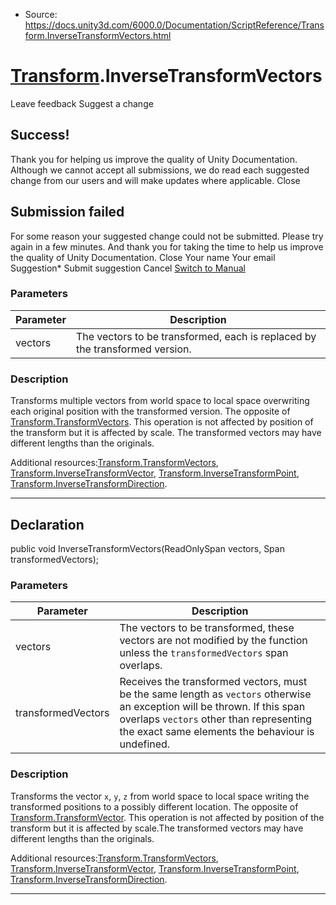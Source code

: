 * Source: https://docs.unity3d.com/6000.0/Documentation/ScriptReference/Transform.InverseTransformVectors.html

#  [Transform](https://docs.unity3d.com/6000.0/Documentation/ScriptReference/Transform.html).InverseTransformVectors
Leave feedback
Suggest a change
## Success!
Thank you for helping us improve the quality of Unity Documentation. Although we cannot accept all submissions, we do read each suggested change from our users and will make updates where applicable.
Close
## Submission failed
For some reason your suggested change could not be submitted. Please <a>try again</a> in a few minutes. And thank you for taking the time to help us improve the quality of Unity Documentation.
Close
Your name Your email Suggestion* Submit suggestion
Cancel
[Switch to Manual](https://docs.unity3d.com/6000.0/Documentation/Manual/class-Transform.html "Go to Transform Component in the Manual")
### Parameters
Parameter | Description  
---|---  
vectors | The vectors to be transformed, each is replaced by the transformed version.  
### Description
Transforms multiple vectors from world space to local space overwriting each original position with the transformed version. The opposite of [Transform.TransformVectors](https://docs.unity3d.com/6000.0/Documentation/ScriptReference/Transform.TransformVectors.html).
This operation is not affected by position of the transform but it is affected by scale. The transformed vectors may have different lengths than the originals.  
  
Additional resources:[Transform.TransformVectors](https://docs.unity3d.com/6000.0/Documentation/ScriptReference/Transform.TransformVectors.html), [Transform.InverseTransformVector](https://docs.unity3d.com/6000.0/Documentation/ScriptReference/Transform.InverseTransformVector.html), [Transform.InverseTransformPoint](https://docs.unity3d.com/6000.0/Documentation/ScriptReference/Transform.InverseTransformPoint.html), [Transform.InverseTransformDirection](https://docs.unity3d.com/6000.0/Documentation/ScriptReference/Transform.InverseTransformDirection.html).
* * *
## Declaration
public void InverseTransformVectors(ReadOnlySpan<Vector3> vectors, Span<Vector3> transformedVectors); 
### Parameters
Parameter | Description  
---|---  
vectors | The vectors to be transformed, these vectors are not modified by the function unless the `transformedVectors` span overlaps.  
transformedVectors | Receives the transformed vectors, must be the same length as `vectors` otherwise an exception will be thrown. If this span overlaps `vectors` other than representing the exact same elements the behaviour is undefined.  
### Description
Transforms the vector `x`, `y`, `z` from world space to local space writing the transformed positions to a possibly different location. The opposite of [Transform.TransformVector](https://docs.unity3d.com/6000.0/Documentation/ScriptReference/Transform.TransformVector.html).
This operation is not affected by position of the transform but it is affected by scale.The transformed vectors may have different lengths than the originals.  
  
Additional resources:[Transform.TransformVectors](https://docs.unity3d.com/6000.0/Documentation/ScriptReference/Transform.TransformVectors.html), [Transform.InverseTransformVector](https://docs.unity3d.com/6000.0/Documentation/ScriptReference/Transform.InverseTransformVector.html), [Transform.InverseTransformPoint](https://docs.unity3d.com/6000.0/Documentation/ScriptReference/Transform.InverseTransformPoint.html), [Transform.InverseTransformDirection](https://docs.unity3d.com/6000.0/Documentation/ScriptReference/Transform.InverseTransformDirection.html).
* * *
